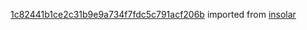 [1c82441b1ce2c31b9e9a734f7fdc5c791acf206b](https://github.com/insolar/insolar/commit/1c82441b1ce2c31b9e9a734f7fdc5c791acf206b) imported from [insolar](https://github.com/insolar/insolar)
